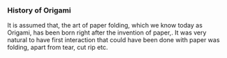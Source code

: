 ### **History of Origami**

It is assumed that, the art of paper folding, which we know today as Origami, has been born right after the invention of paper,. It was very natural to have first interaction that could have been done with paper was folding, apart from tear, cut rip etc.

